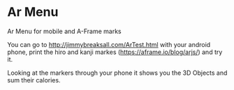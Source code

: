 # Ar Menu

Ar Menu for mobile and A-Frame marks

You can go to http://jimmybreaksall.com/ArTest.html with your android phone, print the hiro and kanji markes (https://aframe.io/blog/arjs/) and try it.

Looking at the markers through your phone it shows you the 3D Objects and sum their calories.
